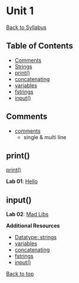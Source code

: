# Unit 1 <a id="top"></a>
[Back to Syllabus](https://github.com/PdxCodeGuild/IntroToProgramming#top)

## Table of Contents
- [Comments](#comments)
- [Strings](#strings)
- [print()](#print)
- [concatenating](#concatenating)
- [variables](#variables)
- [fstrings](#fstrings)
- [input()](#input)

## <a id="comments"></a>Comments
- [comments](https://www.w3schools.com/python/python_comments.asp)
  - single & multi line


## <a id="print"></a>print()
[print()](https://www.w3schools.com/python/python_strings.asp)

**Lab 01**: [Hello](https://github.com/PdxCodeGuild/IntroToProgramming/blob/master/labs/lab01-hello.md)

## <a id="input"></a>input()
**Lab 02**: [Mad Libs](https://github.com/PdxCodeGuild/IntroToProgramming/blob/master/labs/lab02-madlib.md)

**Additional Resources**

- [Datatype: strings](https://www.py4e.com/html3/06-strings)
- [variables](https://www.w3schools.com/python/python_variables.asp)
- [concatenating](https://realpython.com/python-string-split-concatenate-join/#concatenating-and-joining-strings)
- [fstrings](https://realpython.com/python-f-strings/#simple-syntax)
- [input()](https://www.w3schools.com/python/ref_func_input.asp)

[Back to top](#top)
